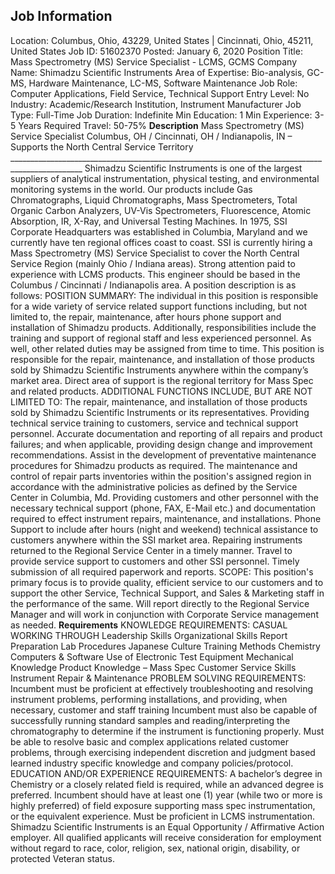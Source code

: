## Job Information
Location: 
											Columbus, Ohio, 43229, United States 
													|
												Cincinnati, Ohio, 45211, United States 
Job ID: 
51602370
Posted: 
January 6, 2020
Position Title: 
Mass Spectrometry (MS) Service Specialist - LCMS, GCMS
Company Name: 
Shimadzu Scientific Instruments
Area of Expertise: 
Bio-analysis, GC-MS, Hardware Maintenance, LC-MS, Software Maintenance
Job Role: 
Computer Applications, Field Service, Technical Support
Entry Level: 
No
Industry: 
Academic/Research Institution, Instrument Manufacturer
Job Type: 
Full-Time
Job Duration: 
Indefinite
Min Education: 
1
Min Experience: 
3-5 Years
Required Travel: 
50-75%
**Description**
Mass Spectrometry (MS) Service Specialist Columbus, OH / Cincinnati, OH / Indianapolis, IN – Supports the North Central Service Territory  ________________________________________________________________________________________________ Shimadzu Scientific Instruments is one of the largest suppliers of analytical instrumentation, physical testing, and environmental monitoring systems in the world. Our products include Gas Chromatographs, Liquid Chromatographs, Mass Spectrometers, Total Organic Carbon Analyzers, UV-Vis Spectrometers, Fluorescence, Atomic Absorption, IR, X-Ray, and Universal Testing Machines. In 1975, SSI Corporate Headquarters was established in Columbia, Maryland and we currently have ten regional offices coast to coast. SSI is currently hiring a Mass Spectrometry (MS) Service Specialist to cover the North Central Service Region (mainly Ohio / Indiana areas). Strong attention paid to experience with LCMS products. This engineer should be based in the Columbus / Cincinnati / Indianapolis area. A position description is as follows: POSITION SUMMARY: The individual in this position is responsible for a wide variety of service related support functions including, but not limited to, the repair, maintenance, after hours phone support and installation of Shimadzu products.  Additionally, responsibilities include the training and support of regional staff and less experienced personnel. As well, other related duties may be assigned from time to time. This position is responsible for the repair, maintenance, and installation of those products sold by Shimadzu Scientific Instruments anywhere within the company’s market area. Direct area of support is the regional territory for Mass Spec and related products. ADDITIONAL FUNCTIONS INCLUDE, BUT ARE NOT LIMITED TO:  The repair, maintenance, and installation of those products sold by Shimadzu Scientific Instruments or its representatives. Providing technical service training to customers, service and technical support personnel. Accurate documentation and reporting of all repairs and product failures; and when applicable, providing design change and improvement recommendations. Assist in the development of preventative maintenance procedures for Shimadzu products as required. The maintenance and control of repair parts inventories within the position's assigned region in accordance with the administrative policies as defined by the Service Center in Columbia, Md. Providing customers and other personnel with the necessary technical support (phone, FAX, E-Mail etc.)  and documentation required to effect instrument repairs, maintenance, and installations. Phone Support to include after hours (night and weekend) technical assistance to customers anywhere within the SSI market area. Repairing instruments returned to the Regional Service Center in a timely manner. Travel to provide service support to customers and other SSI personnel. Timely submission of all required paperwork and reports.  SCOPE: This position's primary focus is to provide quality, efficient service to our customers and to support the other Service, Technical Support, and Sales & Marketing staff in the performance of the same. Will report directly to the Regional Service Manager and will work in conjunction with Corporate Service management as needed.
**Requirements**
KNOWLEDGE REQUIREMENTS:     CASUAL   WORKING   THROUGH     Leadership Skills   Organizational Skills Report Preparation Lab Procedures Japanese Culture Training Methods   Chemistry Computers & Software Use of Electronic Test Equipment Mechanical Knowledge Product Knowledge – Mass Spec Customer Service Skills Instrument Repair & Maintenance     PROBLEM SOLVING REQUIREMENTS: Incumbent must be proficient at effectively troubleshooting and resolving instrument problems, performing installations, and providing, when necessary, customer and staff training Incumbent must also be capable of successfully running standard samples and reading/interpreting the chromatography to determine if the instrument is functioning properly.  Must be able to resolve basic and complex applications related customer problems, through exercising independent discretion and judgment based learned industry specific knowledge and company policies/protocol. EDUCATION AND/OR EXPERIENCE REQUIREMENTS: A bachelor’s degree in Chemistry or a closely related field is required, while an advanced degree is preferred. Incumbent should have at least one (1) year (while two or more is highly preferred) of field exposure supporting mass spec instrumentation, or the equivalent experience. Must be proficient in LCMS instrumentation. Shimadzu Scientific Instruments is an Equal Opportunity / Affirmative Action employer. All qualified applicants will receive consideration for employment without regard to race, color, religion, sex, national origin, disability, or protected Veteran status.

